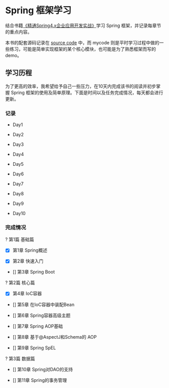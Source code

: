#   Spring 框架学习

结合书籍[《精通Spring4.x企业应用开发实战》](https://book.douban.com/subject/26952826/)学习 Spring 框架，并记录每章节的重点内容。

本书的配套源码记录在 [source code](https://github.com/seriouszyx/LearnSpring/tree/master/source%20code/code) 中，而 mycode 则是平时学习过程中做的一些练习，可能是简单实现框架的某个核心模块，也可能是为了熟悉框架而写的 demo。

## 学习历程

为了更高的效率，我希望给予自己一些压力，在10天内完成该书的阅读并初步掌握 Spring 框架的使用及简单原理。下面是时间以及任务完成情况，每天都会进行更新。

### 记录

*   Day1 


*   Day2

*   Day3 

*   Day4 

*   Day5 

*   Day6 

*   Day7 

*   Day8

*   Day9 

*   Day10 

###    完成情况


? 第1篇 基础篇


- [x] 第1章 Spring概述	

- [x] 第2章 快速入门	

- [] 第3章 Spring Boot	

? 第2篇 核心篇

- [x] 第4章 IoC容器	

- [] 第5章 在IoC容器中装配Bean

- [] 第6章 Spring容器高级主题	

- [] 第7章 Spring AOP基础

- [] 第8章 基于@AspectJ和Schema的
AOP

* [] 第9章 Spring SpEL

? 第3篇 数据篇

- [] 第10章 Spring对DAO的支持

- [] 第11章 Spring的事务管理
